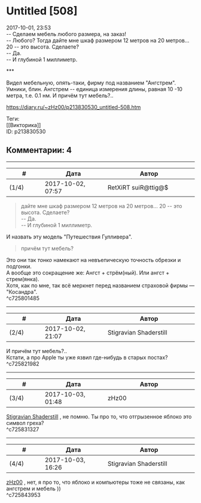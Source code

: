 Untitled [508]
==============

  
2017-10-01, 23:53  
 -- Сделаем мебель любого размера, на заказ!   
 -- Любого? Тогда дайте мне шкаф размером 12 метров на 20 метров... 20 -- это высота. Сделаете?   
 -- Да.   
 -- И глубиной 1 миллиметр.   
   
 \*\*\*   
   
 Видел мебельную, опять-таки, фирму под названием "Ангстрем". Умники, блин. Ангстрем -- единица измерения длины, равная 10  -10  метра, т.е. 0.1 нм. И причём тут мебель?..   
  
<https://diary.ru/~zHz00/p213830530_untitled-508.htm>  
  
Теги:  
[[Викторика]]  
ID: p213830530  


Комментарии: 4
--------------

  


---



|         #         |              Дата              |                     Автор                     |           ID           |
| --- | --- | --- | --- |
| (1/4) | 2017-10-02, 07:57 | RetXiRT suiR@ttig@$ | c725801485 |

  
  
>   дайте мне шкаф размером 12 метров на 20 метров... 20 -- это высота. Сделаете?   
>  -- Да.   
>  -- И глубиной 1 миллиметр.  

 И назвать эту модель "Путешествия Гулливера".   
 
>   причём тут мебель?  

 Это они так  *тонко*  намекают на невъепическую точность обрезки и подгонки.   
 А вообще это сокращение же: Ангст + стрём(ный). Или ангст + стрем(янка).   
 Хотя, как по мне, так всё меркнет перед названием страховой фирмы — "Косандра".    
 ^c725801485

---



|         #         |              Дата              |                     Автор                     |           ID           |
| --- | --- | --- | --- |
| (2/4) | 2017-10-02, 21:07 | Stigravian Shaderstill | c725821982 |

  
  И причём тут мебель?..    
 Кстати, а про Apple ты уже язвил где-нибудь в старых постах?   
 ^c725821982

---



|         #         |              Дата              |                     Автор                     |           ID           |
| --- | --- | --- | --- |
| (3/4) | 2017-10-03, 01:48 | zHz00 | c725831327 |

  
  [Stigravian Shaderstill](http://stigravian.diary.ru "Science, Death, Rock-n-Roll")  , не помню. Ты про то, что отгрызенное яблоко это символ греха?   
 ^c725831327

---



|         #         |              Дата              |                     Автор                     |           ID           |
| --- | --- | --- | --- |
| (4/4) | 2017-10-03, 16:26 | Stigravian Shaderstill | c725843953 |

  
  [zHz00](https://zHz00.diary.ru "Untitled")  , нет, я про то, что яблоко и компьютеры тоже не связаны, как ангстрем и мебель ))   
 ^c725843953